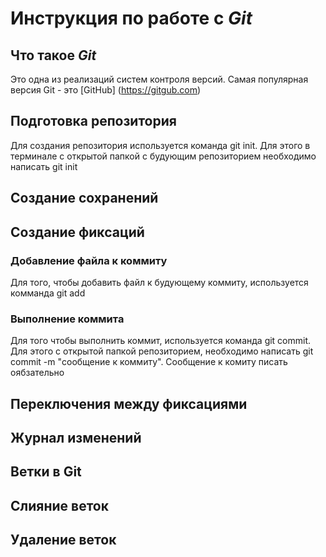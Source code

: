 # Инструкция по работе с *Git*

## Что такое *Git*
Это одна из реализаций систем контроля версий. Самая популярная версия Git - это [GitHub] (https://gitgub.com)
## Подготовка репозитория

Для создания репозитория используется команда git init. Для этого в терминале с открытой папкой с будующим репозиторием необходимо написать git init

## Создание сохранений

## Создание фиксаций

### Добавление файла к коммиту
Для того, чтобы добавить файл к будующему коммиту, используется комманда git add 
### Выполнение коммита
Для того чтобы выполнить коммит, используется команда git commit. Для этого с открытой папкой репозиторием, необходимо написать git commit -m "сообщение к коммиту". Сообщение к комиту писать оябзательно
## Переключения между фиксациями

## Журнал изменений

Ветки в Git
-----------

Слияние веток
------------

Удаление веток
-----------